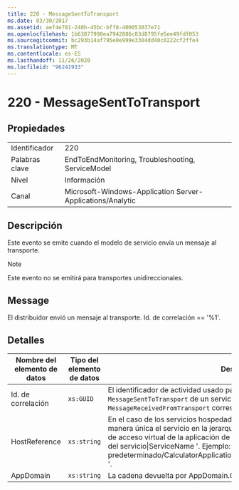 ```yaml
---
title: 220 - MessageSentToTransport
ms.date: 03/30/2017
ms.assetid: aef4e781-240b-45bc-bff8-400053037e71
ms.openlocfilehash: 1b63877998ea7942886c83d8795fe5ee49fdf053
ms.sourcegitcommit: bc293b14af795e0e999e3304dd40c0222cf2ffe4
ms.translationtype: MT
ms.contentlocale: es-ES
ms.lasthandoff: 11/26/2020
ms.locfileid: "96241933"
---
```

# <a name="220---messagesenttotransport"></a>220 - MessageSentToTransport

## <a name="properties"></a>Propiedades  
  
|||  
|-|-|  
|Identificador|220|  
|Palabras clave|EndToEndMonitoring, Troubleshooting, ServiceModel|  
|Nivel|Información|  
|Canal|Microsoft-Windows-Application Server-Applications/Analytic|  
  
## <a name="description"></a>Descripción  

 Este evento se emite cuando el modelo de servicio envía un mensaje al transporte.  
  
> [!NOTE]
> Este evento no se emitirá para transportes unidireccionales.  
  
## <a name="message"></a>Message  

 El distribuidor envió un mensaje al transporte. Id. de correlación == '%1'.  
  
## <a name="details"></a>Detalles  
  
|Nombre del elemento de datos|Tipo del elemento de datos|Descripción|  
|--------------------|--------------------|-----------------|  
|Id. de correlación|`xs:GUID`|El identificador de actividad usado para poner en correlación un evento `MessageSentToTransport` de un servicio o cliente con su `MessageReceivedFromTransport` correspondiente en el otro extremo.|  
|HostReference|`xs:string`|En el caso de los servicios hospedados en web, este campo identifica de manera única el servicio en la jerarquía web. Su formato se define como ' ruta de acceso virtual de la aplicación de nombre de sitio web&#124;ruta de acceso virtual del servicio&#124;ServiceName '. Ejemplo: ' sitio web predeterminado/CalculatorApplication&#124;/CalculatorService.svc&#124;CalculatorService '.|  
|AppDomain|`xs:string`|La cadena devuelta por AppDomain.CurrentDomain.FriendlyName.|
